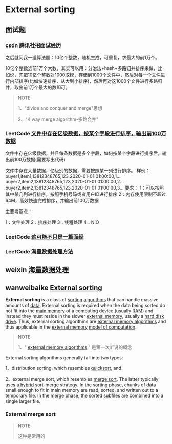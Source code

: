 # External sorting



## 面试题

### csdn [腾讯社招面试经历](https://blog.csdn.net/hong2511/article/details/81284498)

之后就问我一道算法题：10亿个整数，随机生成，可重复，求最大的前1万个。

10亿个整数选前1万个大数，其实可以用：分治法+hash+多路归并排序来做，比如说，先把10亿个整数对1000取模，存储到1000个文件中，然后对每一个文件进行内部排序(比如快速排序，从大到小排序)，然后再对这1000个文件进行多路归并，取出前1万个最大的数即可。

> NOTE: 
>
> 1、"divide and conquer and merge"思想
>
> 2、"K way merge algorithm-多路合并"

### LeetCode [文件中存在亿级数据，按某个字段进行排序，输出前100万数据](https://leetcode.cn/circle/discuss/fW1wqB/) 

文件中存在亿级数据，并且每条数据是多个字段，如何按某个字段进行排序后，输出前100万数据(需要写出代码)

文件中存在大量数据，亿级别的数据，需要按照某一列进行排序。
样例：
buyer1,item1,13812348765,123,2020-01-01 01:00:00,1…
buyer2,item2,13812348765,123,2020-01-01 01:00:00,2…
buyer2,item2,13812348765,123,2020-01-01 01:00:00,3…
要求：
1：可以按照其中某几列进行排序，按照手机号码或者用户ID进行排序
2：内存使用限制不超过64M，高效快速完成排序，并输出前100万数据

主要考察点：

1：文件处理
2：排序处理
3：线程处理
4：NIO

### LeetCode [这可能不只是一篇面经](https://leetcode.cn/circle/discuss/alVTol/)



### LeetCode [海量数据处理方法](https://leetcode.cn/circle/article/qlkHuN/)



## weixin [海量数据处理](https://mp.weixin.qq.com/s?__biz=Mzg5OTU3MjQ4Ng==&mid=2247485150&idx=1&sn=6df5f452631bc81005f08c04c01e8904&chksm=c05070b7f727f9a106b22158148e3ce8f1ff33627bac6f92b52dffa70fd8a705abae0f4c1d25&scene=132#wechat_redirect)



## wanweibaike [External sorting](https://en.wanweibaike.com/wiki-External%20sorting)

**External sorting** is a class of [sorting](https://en.wanweibaike.com/wiki-Sorting) [algorithms](https://en.wanweibaike.com/wiki-Algorithm) that can handle massive amounts of [data](https://en.wanweibaike.com/wiki-Data). External sorting is required when the data being sorted do not fit into the [main memory](https://en.wanweibaike.com/wiki-Main_memory) of a computing device (usually [RAM](https://en.wanweibaike.com/wiki-RAM)) and instead they must reside in the slower [external memory](https://en.wanweibaike.com/wiki-Auxiliary_memory), usually a [hard disk drive](https://en.wanweibaike.com/wiki-Hard_disk_drive). Thus, external sorting algorithms are [external memory algorithms](https://en.wanweibaike.com/wiki-External_memory_algorithm) and thus applicable in the [external memory](https://en.wanweibaike.com/wiki-External_memory_model) [model of computation](https://en.wanweibaike.com/wiki-Model_of_computation).

> NOTE: 
>
> 1、" [external memory algorithms](https://en.wanweibaike.com/wiki-External_memory_algorithm) " 是第一次听说的概念

External sorting algorithms generally fall into two types:

1、distribution sorting, which resembles [quicksort](https://en.wanweibaike.com/wiki-Quicksort), and 

2、external merge sort, which resembles [merge sort](https://en.wanweibaike.com/wiki-Merge_sort). The latter typically uses a [hybrid](https://en.wanweibaike.com/wiki-Hybrid_algorithm) sort-merge strategy. In the sorting phase, chunks of data small enough to fit in main memory are read, sorted, and written out to a temporary file. In the merge phase, the sorted subfiles are combined into a single larger file.

### External merge sort

> NOTE: 
>
> 这种是常用的

